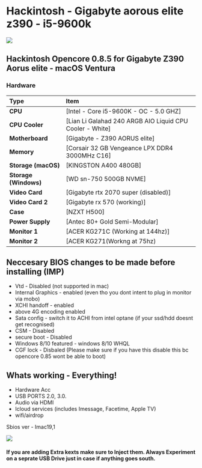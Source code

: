 # Hackintosh - Gigabyte aorous elite z390 - i5-9600k

<img src="https://i.imgur.com/lo2B5TJ.png"/>



## Hackintosh Opencore 0.8.5 for Gigabyte Z390 Aorus elite - macOS Ventura 




### Hardware

Type|Item
:----|:----
**CPU** | [Intel - Core i5-9600K - OC - 5.0 GHZ]
**CPU Cooler** | [Lian Li Galahad 240 ARGB AIO Liquid CPU Cooler - White] 
**Motherboard** | [Gigabyte - Z390 AORUS elite]
**Memory** | [Corsair 32 GB Vengeance LPX DDR4 3000MHz C16]
**Storage (macOS)** | [KINGSTON A400 480GB] | 120GB]
**Storage (Windows)** | [WD sn-750 500GB NVME]
**Video Card** | [Gigabyte rtx 2070 super (disabled)]
**Video Card 2** | [Gigabyte rx 570 (working)]
**Case** | [NZXT H500]
**Power Supply** | [Antec 80+ Gold Semi-Modular]
**Monitor 1** | [ACER KG271C (Working at 144hz)]
**Monitor 2** | [ACER KG271(Workng at 75hz)


## Neccesary BIOS changes to be made before installing (IMP)
* Vtd - Disabled (not supported in mac)
* Internal Graphics - enabled (even tho you dont intent to plug in monitor via mobo)
* XCHI handoff - enabled
* above 4G encoding  enabled
* Sata config - switch it to ACHI from intel optane (if your ssd/hdd doesnt get recognised)
* CSM - Disabled
* secure boot - Disabled
* Windows 8/10 featured - windows 8/10 WHQL
* CGF lock - Disbaled (Please make sure if you have this disable this bc opencore 0.85 wont be able to boot)



## Whats working - Everything!
* Hardware Acc
* USB PORTS 2.0, 3.0.
* Audio via HDMI
* Icloud services (includes Imessage, Facetime, Apple TV)
* wifi/airdrop


Sbios ver - Imac19,1
 



<img src="https://i.imgur.com/De1jhL0.png"/>


#### If you are adding Extra kexts make sure to Inject them. Always Experiment on a seprate USB Drive just in case if anything goes south.
